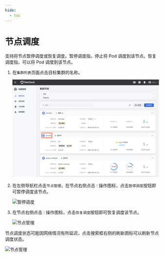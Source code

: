 ```yaml
---
hide:
  - toc
---
```


# 节点调度

支持将节点暂停调度或恢复调度。暂停调度指，停止将 Pod 调度到该节点。恢复调度指，可以将 Pod 调度到该节点。

1. 在`集群列表`页面点击目标集群的名称。

    ![进入集群列表页面](../../images/schedule01.png)

2. 在左侧导航栏点击`节点管理`，在节点右侧点击 `ⵗ` 操作图标，点击`暂停调度`按钮即可暂停调度该节点。

    ![暂停调度](https://docs.daocloud.io/daocloud-docs-images/docs/kpanda/images/schedule02.png)

3. 在节点右侧点击 `ⵗ` 操作图标，点击`恢复调度`按钮即可恢复调度该节点。

    ![节点管理](https://docs.daocloud.io/daocloud-docs-images/docs/kpanda/images/schedule03.png)

节点调度状态可能因网络情况有所延迟，点击搜索框右侧的刷新图标可以刷新节点调度状态。

![节点管理](https://docs.daocloud.io/daocloud-docs-images/docs/kpanda/images/schedule04.png)
